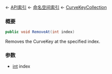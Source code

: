 ← [API索引](Api-Index) ← [命名空间索引](Namespace-Index) ← [CurveKeyCollection](VRageMath.CurveKeyCollection)

### 概要

```csharp
public void RemoveAt(int index)
```

Removes the CurveKey at the specified index.

### 参数

* [int](https://docs.microsoft.com/en-us/dotnet/api/System.Int32?view=netframework-4.6) index
